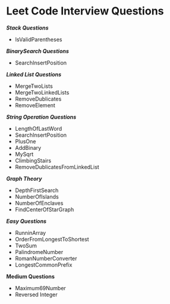 # Leet Code Interview Questions

***Stack Questions***
- IsValidParentheses

***BinarySearch Questions***
- SearchInsertPosition

***Linked List Questions***
- MergeTwoLists
- MergeTwoLinkedLists
- RemoveDublicates
- RemoveElement

***String Operation Questions***
- LengthOfLastWord
- SearchInsertPosition
- PlusOne
- AddBinary
- MySqrt
- ClimbingStairs
- RemoveDublicatesFromLinkedList

***Graph Theory***
- DepthFirstSearch
- NumberOfIslands
- NumberOfEnclaves
- FindCenterOfStarGraph

***Easy Questions***
- RunninArray
- OrderFromLongestToShortest
- TwoSum
- PalindromeNumber
- RomanNumberConverter
- LongestCommonPrefix

**Medium Questions**
- Maximum69Number
- Reversed Integer
